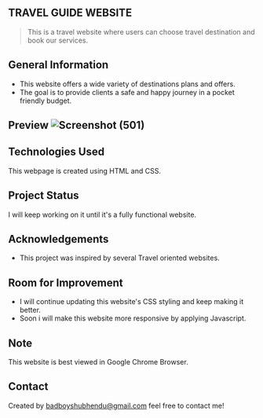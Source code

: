 ## TRAVEL GUIDE WEBSITE
> This is a travel website where users can choose travel destination and book our services.
 

## General Information
- This website offers a wide variety of destinations plans and offers. 
- The goal is to provide clients a safe and happy journey in a pocket friendly budget.


## Preview ![Screenshot (501)](https://user-images.githubusercontent.com/82198522/173791042-6dc9c868-e110-4162-a783-7fb0e9cdcbf1.png)


## Technologies Used
This webpage is created using HTML and CSS. 


## Project Status
I will keep working on it until it's a fully functional website.


## Acknowledgements
- This project was inspired by several Travel oriented websites.


## Room for Improvement
- I will continue updating this website's CSS styling and keep making it better.
- Soon i will make this website more responsive by applying Javascript.


## Note
This website is best viewed in Google Chrome Browser.


## Contact
Created by badboyshubhendu@gmail.com  feel free to contact me!
